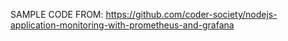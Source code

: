 SAMPLE CODE FROM: https://github.com/coder-society/nodejs-application-monitoring-with-prometheus-and-grafana